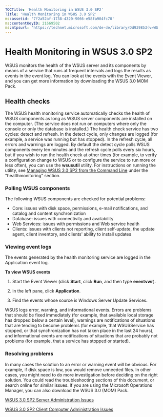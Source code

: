 ```yaml
---
TOCTitle: 'Health Monitoring in WSUS 3.0 SP2'
Title: 'Health Monitoring in WSUS 3.0 SP2'
ms:assetid: '7f2a52af-1738-4320-9066-e58fa904fc70'
ms:contentKeyID: 21669502
ms:mtpsurl: 'https://technet.microsoft.com/de-de/library/Dd939853(v=WS.10)'
---
```


Health Monitoring in WSUS 3.0 SP2
=================================

WSUS monitors the health of the WSUS server and its components by means of a service that runs at frequent intervals and logs the results as events in the event log. You can look at the events with the Event Viewer, and you can get more information by downloading the WSUS 3.0 MOM Pack.

Health checks
-------------

The WSUS health monitoring service automatically checks the health of WSUS components as long as WSUS server components are installed on the computer. (The service does not run on computers where only the console or only the database is installed.) The health check service has two cycles: detect and refresh. In the detect cycle, only changes are logged (for example, a service was running but has stopped). In the refresh cycle, all errors and warnings are logged. By default the detect cycle polls WSUS components every ten minutes and the refresh cycle polls every six hours, but if you wish to run the health check at other times (for example, to verify a configuration change to WSUS or to configure the service to run more or less often), you can use the **wsusutil** utility. For instructions on running the utility, see [Managing WSUS 3.0 SP2 from the Command Line](https://technet.microsoft.com/4d4b90e9-bbb2-429a-92c9-1e5388240416) under the "healthmonitoring" section.

### Polling WSUS components

The following WSUS components are checked for potential problems:

-   Core: issues with disk space, permissions, e-mail notifications, and catalog and content synchronization
-   Database: issues with connectivity and availability
-   Web Services: issues with permissions and Web service health
-   Clients: issues with clients not reporting, client self-update, the update agent, client inventory, and clients' ability to install updates

### Viewing event logs

The events generated by the health monitoring service are logged in the Application event log.

**To view WSUS events**
1.  Start the Event Viewer (click **Start**, click **Run**, and then type **eventvwr**).

2.  In the left pane, click **Application**.

3.  Find the events whose source is Windows Server Update Services.

WSUS logs error, warning, and informational events. Errors are problems that should be fixed immediately (for example, that available local storage has dropped below a certain level), warnings are notifications of situations that are tending to become problems (for example, that WSUSService has stopped, or that synchronization has not taken place in the last 24 hours), and informational events are notifications of situations that are probably not problems (for example, that a service has stopped or started).

### Resolving problems

In many cases the solution to an error or warning event will be obvious. For example, if disk space is low, you would remove unneeded files. In other cases, you might need to do more investigation before deciding on the right solution. You could read the troubleshooting sections of this document, or search online for similar issues. If you are using the Microsoft Operations Manager, you can also download the WSUS 3.0 (MOM) Pack.

[WSUS 3.0 SP2 Server Administration Issues](https://technet.microsoft.com/91735c6a-2860-4f68-aa29-f48ecfaa970a)

[WSUS 3.0 SP2 Client Computer Administration Issues](https://technet.microsoft.com/12e5a90c-a6b2-40b2-9d08-a65636ff10e9)
